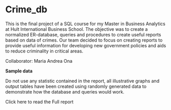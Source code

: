 # Crime_db

This is the final project of a SQL course for my Master in Business Analytics at Hult International Business School.
The objective was to create a normalized ER-database, queries and procedures to create useful reports based on data of crimes.
Our team decided to focus on creating reports to provide useful information for developing new government policies and aids to reduce criminality in critical areas.

Collaborator: Maria Andrea Ona

**Sample data**

Do not use any statistic contained in the report, all illustrative graphs and output tables have been created using randomly generated data to demonstrate how the database and queries would work.

Click here to read the Full report

